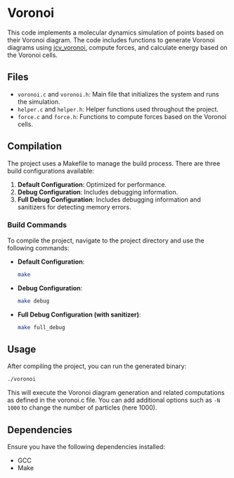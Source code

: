 # Voronoi

This code implements a molecular dynamics simulation of points based on their Voronoi diagram. The code includes functions to generate Voronoi diagrams using [jcv_voronoi](https://github.com/JCash/voronoi), compute forces, and calculate energy based on the Voronoi cells.

## Files

- `voronoi.c` and `voronoi.h`: Main file that initializes the system and runs the simulation.
- `helper.c` and `helper.h`: Helper functions used throughout the project.
- `force.c` and `force.h`: Functions to compute forces based on the Voronoi cells.

## Compilation

The project uses a Makefile to manage the build process. There are three build configurations available:

1. **Default Configuration**: Optimized for performance.
2. **Debug Configuration**: Includes debugging information.
3. **Full Debug Configuration**: Includes debugging information and sanitizers for detecting memory errors.

### Build Commands

To compile the project, navigate to the project directory and use the following commands:

- **Default Configuration**:
    ```sh
    make

- **Debug Configuration**:
    ```sh
    make debug

- **Full Debug Configuration (with sanitizer)**:
    ```sh
    make full_debug

## Usage

After compiling the project, you can run the generated binary:
```sh
./voronoi
```

This will execute the Voronoi diagram generation and related computations as defined in the voronoi.c file. You can add additional options such as `-N 1000` to change the number of particles (here 1000).

## Dependencies

Ensure you have the following dependencies installed:
- GCC
- Make

